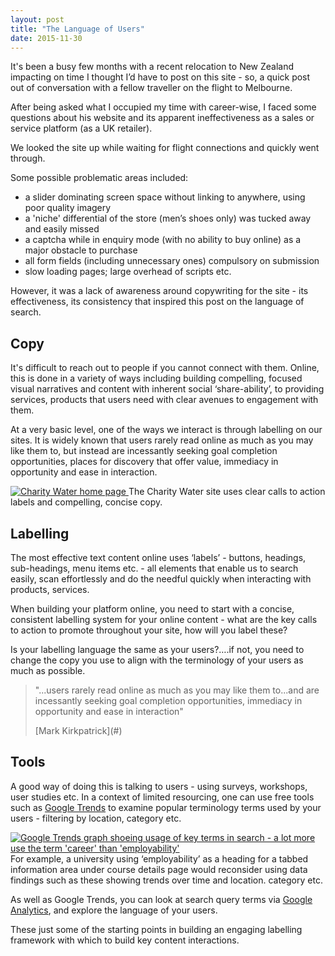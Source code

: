 ```yaml
---
layout: post
title: "The Language of Users"
date: 2015-11-30
---
```

It's been a busy few months with a recent relocation to New Zealand impacting on time I thought I’d have to post on this site - so, a quick post out of conversation with a fellow traveller on the flight to Melbourne.

After being asked what I occupied my time with career-wise, I faced some questions about his website and its apparent ineffectiveness as a sales or service platform (as a UK retailer).

We looked the site up while waiting for flight connections and quickly went through.

Some possible problematic areas included:

*   a slider dominating screen space without linking to anywhere, using poor quality imagery
*   a 'niche' differential of the store (men’s shoes only) was tucked away and easily missed
*   a captcha while in enquiry mode (with no ability to buy online) as a major obstacle to purchase
*   all form fields (including unnecessary ones) compulsory on submission
*   slow loading pages; large overhead of scripts etc.

However, it was a lack of awareness around copywriting for the site - its effectiveness, its consistency that inspired this post on the language of search.

## Copy

It's difficult to reach out to people if you cannot connect with them. Online, this is done in a variety of ways including building compelling, focused visual narratives and content with inherent social ‘share-ability’, to providing services, products that users need with clear avenues to engagement with them.

At a very basic level, one of the ways we interact is through labelling on our sites. It is widely known that users rarely read online as much as you may like them to, but instead are incessantly seeking goal completion opportunities, places for discovery that offer value, immediacy in opportunity and ease in interaction.

[![Charity Water home page](img/charity-water.jpg) ](https://donate.charitywater.org/donate/newyear) <span class="caption text-muted"> The Charity Water site uses clear calls to action labels and compelling, concise copy.</span>

## Labelling

The most effective text content online uses ‘labels’ - buttons, headings, sub-headings, menu items etc. - all elements that enable us to search easily, scan effortlessly and do the needful quickly when interacting with products, services.

When building your platform online, you need to start with a concise, consistent labelling system for your online content - what are the key calls to action to promote throughout your site, how will you label these?

Is your labelling language the same as your users?….if not, you need to change the copy you use to align with the terminology of your users as much as possible.

> "...users rarely read online as much as you may like them to...and are incessantly seeking goal completion opportunities, immediacy in opportunity and ease in interaction"
> 
> <footer>[Mark Kirkpatrick](#)</footer>

## Tools

A good way of doing this is talking to users - using surveys, workshops, user studies etc. In a context of limited resourcing, one can use free tools such as [Google Trends](https://www.google.com/trends/ "Google Trends") to examine popular terminology terms used by your users - filtering by location, category etc.

[![Google Trends graph shoeing usage of key terms in search - a lot more use the term 'career' than 'employability'](img/google-trends.jpg) ](#) <span class="caption text-muted"> For example, a university using ‘employability’ as a heading for a tabbed information area under course details page would reconsider using data findings such as these showing trends over time and location. category etc.</span>

As well as Google Trends, you can look at search query terms via [Google Analytics](https://analytics.google.com/analytics/web/ "Google Analytics"), and explore the language of your users.

These just some of the starting points in building an engaging labelling framework with which to build key content interactions.
